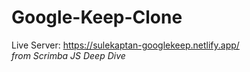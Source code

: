 # Google-Keep-Clone
Live Server: https://sulekaptan-googlekeep.netlify.app/
<br/>
<i>from Scrimba JS Deep Dive</i>

